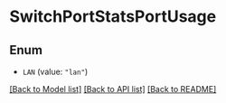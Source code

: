 # SwitchPortStatsPortUsage

## Enum


* `LAN` (value: `"lan"`)


[[Back to Model list]](../README.md#documentation-for-models) [[Back to API list]](../README.md#documentation-for-api-endpoints) [[Back to README]](../README.md)


